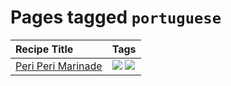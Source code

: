 # Pages tagged `portuguese`

|Recipe Title|Tags
|:---|:---|
|[Peri Peri Marinade](../recipes/periperimarinade.md)|[![](https://img.shields.io/badge/tag-portuguese-2b6571)](../tags/portuguese.md) [![](https://img.shields.io/badge/tag-vegan-94b8ca)](../tags/vegan.md)|